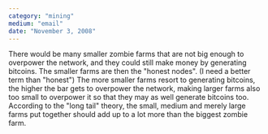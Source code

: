 ```yaml
---
category: "mining"
medium: "email"
date: "November 3, 2008"
---
```

There would be many smaller zombie farms that are not big enough to overpower the network, and they could still make money by generating bitcoins. The smaller farms are then the "honest nodes". (I need a better term than "honest") The more smaller farms resort to generating bitcoins, the higher the bar gets to overpower the network, making larger farms also too small to overpower it so that they may as well generate bitcoins too. According to the "long tail" theory, the small, medium and merely large farms put together should add up to a lot more than the biggest zombie farm.